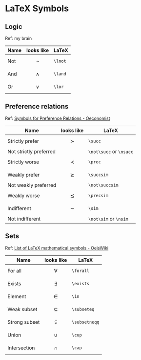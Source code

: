 # LaTeX Symbols

## Logic

Ref: my brain

| Name | looks like | LaTeX |
|------|------------|------|
| Not | $$\lnot$$ | `\lnot` |
| And | $$\land$$ | `\land` |
| Or | $$\lor$$ | `\lor` |

## Preference relations

Ref: [Symbols for Preference Relations - Oeconomist](https://www.oeconomist.com/blogs/daniel/wp-content/uploads/2011/04/pref_symbols.pdf)

| Name | looks like | LaTeX |
|------|------------|------|
| Strictly prefer | $$\succ$$ | `\succ` |
| Not strictly preferred |  | `\not\succ` or `\nsucc` |
| Strictly worse | $$\prec$$ | `\prec` |
| Weakly prefer | $$\succsim$$ | `\succsim` |
| Not weakly preferred |  | `\not\succsim` |
| Weakly worse | $$\precsim$$ | `\precsim` |
| Indifferent | $$\sim$$ | `\sim` |
| Not indifferent |  | `\not\sim` or `\nsim` |

## Sets

Ref: [List of LaTeX mathematical symbols - OeisWiki](https://oeis.org/wiki/List_of_LaTeX_mathematical_symbols)

| Name | looks like | LaTeX |
|------|------------|------|
| For all | $$\forall$$ | `\forall` |
| Exists | $$\exists$$ | `\exists` |
| Element | $$\in$$ | `\in` |
| Weak subset | $$\subseteq$$ | `\subseteq` |
| Strong subset | $$\subsetneqq$$ | `\subsetneqq` |
| Union | $$\cup$$ | `\cup` |
| Intersection | $$\cap$$ | `\cap` |


